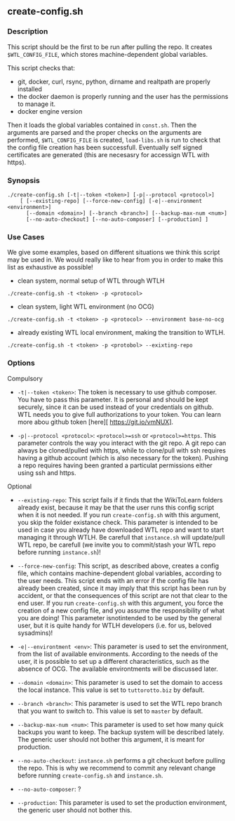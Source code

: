 create-config.sh
----------------

### Description

This script should be the first to be run after pulling the repo.
It creates `$WTL_CONFIG_FILE`, which stores machine-dependent global
variables.

This script checks that:
* git, docker, curl, rsync, python, dirname and realtpath are properly
    installed
* the docker daemon is properly running and the user has the permissions
    to manage it.
* docker engine version

Then it loads the global variables contained in `const.sh`.
Then the arguments are parsed and the proper checks on the arguments are
performed, `$WTL_CONFIG_FILE` is created, `load-libs.sh` is run to check
that the config file creation has been successfull. Eventually self
signed certificates are generated (this are necesasry for accessign WTL
with  https).

### Synopsis

```{.bash}
./create-config.sh [-t|--token <token>] [-p|--protocol <protocol>]
    [ [--existing-repo] [--force-new-config] [-e|--environment <environment>]
      [--domain <domain>] [--branch <branch>] [--backup-max-num <num>]
      [--no-auto-checkout] [--no-auto-composer] [--production] ]
```

### Use Cases

We give some examples, based on different situations we think this script
may be used in. We would really like to hear from you in order to
make this list as exhaustive as possible!

* clean system, normal setup of WTL through WTLH

```{.bash}
./create-config.sh -t <token> -p <protocol>
```

* clean system, light WTL environment (no OCG)

```{.bash}
./create-config.sh -t <token> -p <protocol> --environment base-no-ocg
```

* already existing WTL local environment, making the transition to WTLH.

```{.bash}
./create-config.sh -t <token> -p <protobol> --exixting-repo
```

### Options
Compulsory

* `-t|--token <token>`:
    The token is necessary to use github composer. You have to pass this
    parameter.
    It is personal and should be kept securely, since it can be used instead of
    your credentials on github.
    WTL needs you to give full authorizations to your token.
    You can learn more abou github token [here][ https://git.io/vmNUX].

* `-p|--protocol <protocol>`:
    `<protocol>=ssh` or `<protocol>=https`.
    This parameter controls the way you interact with the git repo.
    A git repo can always be cloned/pulled with https, while to
    clone/pull with ssh requires having a github account (which is also
    necessary for the token).
    Pushing a repo requires having been granted a particulat permissions
    either using ssh and https.


Optional

* `--existing-repo`:
    This script fails if it finds that the WikiToLearn folders already
    exist, because it may be that the user runs this config script
    when it is not needed.
    If you run `create-config.sh` with this argument, you skip the
    folder existance check.
    This parameter is intended to be used in case you already have
    downloaded WTL repo and want to start managing it through WTLH.
    Be carefull that `instance.sh` will update/pull WTL repo, be
    carefull (we invite you to commit/stash your WTL repo before
    running `instance.sh`)!

* `--force-new-config`:
    This script, as described above, creates a config file, which
    contains machine-dependent global variables, according to the
    user needs.
    This script ends with an error if the config file has already been
    created, since it may imply that this script has been run by
    accident, or that the consequences of this script are not that clear
    to the end user.
    If you run `create-config.sh` with this argument, you force the
    creation of a new config file, and you assume the responsibility
    of what you are doing!
    This parameter isnotintended to be used by the general user,
    but it is quite handy for WTLH developers (i.e. for us, beloved
    sysadmins)!

* `-e|--environtment <env>`:
    This parameter is used to set the environment, from the list of
    available environments.
    According to the needs of the user, it is possible to set up a
    different characteristics, such as the absence of OCG.
    The available environtments will be discussed later.

* `--domain <domain>`:
    This parameter is used to set the domain to access the local
    instance. This value is set to `tuttorotto.biz` by default.

* `--branch <branch>`:
    This parameter is used to set the WTL repo branch that you want
    to switch to. This value is set to `master` by default.

* `--backup-max-num <num>`:
    This parameter is used to set how many quick backups you want to
    keep. The backup system will be described lately. The generic user
    should not bother this argument, it is meant for production.

* `--no-auto-checkout`:
    `instance.sh` performs a git checkuot before pulling the repo.
    This is why we recommend to commit any relevant change before
    running `create-config.sh` and `instance.sh`.

* `--no-auto-composer`:
    ?

* `--production`:
    This parameter is used to set the production environment, the
    generic user should not bother this.
